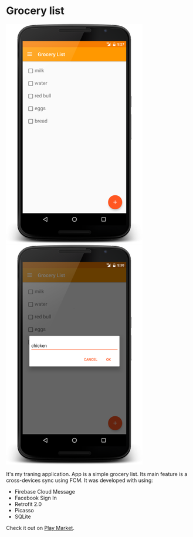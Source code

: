 # Grocery list
![App screenshot 1](art/device-2016-09-11-172812.png) ![App screenshot 2](art/device-2016-09-11-173033.png)

It's my traning application.
App is a simple grocery list. Its main feature is a cross-devices sync using FCM.
It was developed with using: 
* Firebase Cloud Message
* Facebook Sign In
* Retrofit 2.0
* Picasso
* SQLite

Check it out on [Play Market](https://play.google.com/store/apps/details?id=ua.com.amicablesoft.android.grocerylist).

